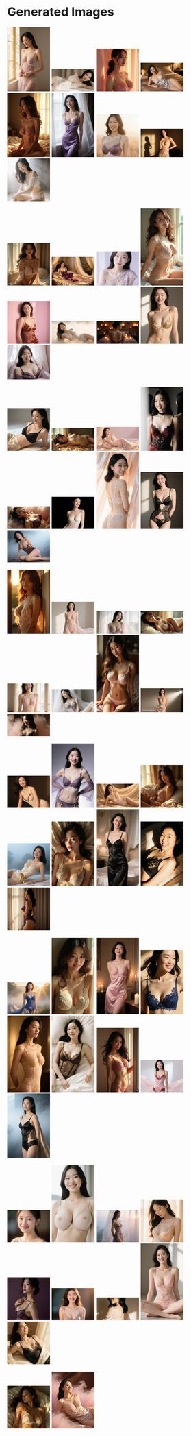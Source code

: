 # Generated Images



<img src="2025_09_12_01.webp" width="100"/> <img src="2025_09_12_02.webp" width="100"/> <img src="2025_09_12_03.webp" width="100"/> <img src="2025_09_12_04.webp" width="100"/> <img src="2025_09_12_05.webp" width="100"/> <img src="2025_09_12_06.webp" width="100"/> <img src="2025_09_12_07.webp" width="100"/> <img src="2025_09_12_08.webp" width="100"/> <img src="2025_09_12_09.webp" width="100"/>

<img src="2025_09_12_10.webp" width="100"/> <img src="2025_09_12_11.webp" width="100"/> <img src="2025_09_12_12.webp" width="100"/> <img src="2025_09_12_13.webp" width="100"/> <img src="2025_09_12_14.webp" width="100"/> <img src="2025_09_12_15.webp" width="100"/> <img src="2025_09_12_16.webp" width="100"/> <img src="2025_09_12_17.webp" width="100"/> <img src="2025_09_12_18.webp" width="100"/>

<img src="2025_09_12_19.webp" width="100"/> <img src="2025_09_12_20.webp" width="100"/> <img src="2025_09_12_21.webp" width="100"/> <img src="2025_09_12_22.webp" width="100"/> <img src="2025_09_12_23.webp" width="100"/> <img src="2025_09_12_24.webp" width="100"/> <img src="2025_09_12_25.webp" width="100"/> <img src="2025_09_12_26.webp" width="100"/> <img src="2025_09_12_27.webp" width="100"/>

<img src="2025_09_12_28.webp" width="100"/> <img src="2025_09_12_29.webp" width="100"/> <img src="2025_09_12_30.webp" width="100"/> <img src="2025_09_12_31.webp" width="100"/> <img src="2025_09_12_32.webp" width="100"/> <img src="2025_09_12_33.webp" width="100"/> <img src="2025_09_12_34.webp" width="100"/> <img src="2025_09_12_35.webp" width="100"/> <img src="2025_09_12_36.webp" width="100"/>

<img src="2025_09_12_37.webp" width="100"/> <img src="2025_09_12_38.webp" width="100"/> <img src="2025_09_12_39.webp" width="100"/> <img src="2025_09_12_40.webp" width="100"/> <img src="2025_09_12_41.webp" width="100"/> <img src="2025_09_12_42.webp" width="100"/> <img src="2025_09_12_43.webp" width="100"/> <img src="2025_09_12_44.webp" width="100"/> <img src="2025_09_12_45.webp" width="100"/>

<img src="2025_09_12_46.webp" width="100"/> <img src="2025_09_12_47.webp" width="100"/> <img src="2025_09_12_48.webp" width="100"/> <img src="2025_09_12_49.webp" width="100"/> <img src="2025_09_12_50.webp" width="100"/> <img src="2025_09_12_51.webp" width="100"/> <img src="2025_09_12_52.webp" width="100"/> <img src="2025_09_12_53.webp" width="100"/> <img src="2025_09_12_54.webp" width="100"/>

<img src="2025_09_12_55.webp" width="100"/> <img src="2025_09_12_56.webp" width="100"/> <img src="2025_09_12_57.webp" width="100"/> <img src="2025_09_12_58.webp" width="100"/> <img src="2025_09_12_59.webp" width="100"/> <img src="2025_09_12_60.webp" width="100"/> <img src="2025_09_12_61.webp" width="100"/> <img src="2025_09_12_62.webp" width="100"/> <img src="2025_09_12_63.webp" width="100"/>

<img src="2025_09_12_64.webp" width="100"/> <img src="2025_09_12_65.webp" width="100"/>